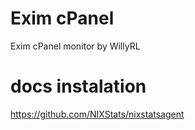 # Exim cPanel
Exim cPanel monitor by WillyRL

# docs instalation
https://github.com/NIXStats/nixstatsagent
